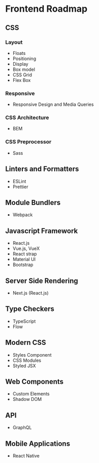 # Frontend Roadmap

## CSS

### Layout

- Floats
- Positioning
- Display
- Box model
- CSS Grid
- Flex Box

### Responsive

- Responsive Design and Media Queries

### CSS Architecture

- BEM

### CSS Preprocessor

- Sass


## Linters and Formatters

- ESLint
- Prettier


## Module Bundlers

- Webpack


## Javascript Framework

- React.js
- Vue.js, VueX
- React strap
- Material UI
- Bootstrap


## Server Side Rendering

- Next.js (React.js)


## Type Checkers

- TypeScript
- Flow


## Modern CSS

- Styles Component
- CSS Modules
- Styled JSX


## Web Components

- Custom Elements
- Shadow DOM


## API

- GraphQL


## Mobile Applications

- React Native